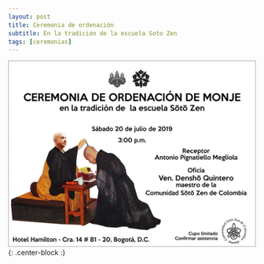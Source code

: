```yaml
---
layout: post
title: Ceremonia de ordenación
subtitle: En la tradición de la escuela Soto Zen
tags: [ceremonias]
---
```


![ordenacion](/img/ordenacion.jpg){: .center-block :}
